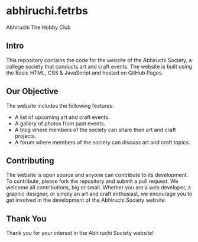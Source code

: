 # abhiruchi.fetrbs
Abhiruchi The Hobby Club
## Intro
This repository contains the code for the website of the Abhiruchi Society, a college society that conducts art and craft events.
The website is built using the Basic HTML, CSS & JavaScript and hosted on GitHub Pages.
## Our Objective
The website includes the following features:
- A list of upcoming art and craft events.
- A gallery of photos from past events.
- A blog where members of the society can share their art and craft projects.
- A forum where members of the society can discuss art and craft topics.
## Contributing
The website is open source and anyone can contribute to its development. To contribute, please fork the repository and submit a pull request. 
We welcome all contributions, big or small. Whether you are a web developer, a graphic designer, or simply an art and craft enthusiast, we encourage you to get involved in the development of the Abhiruchi Society website.
## Thank You
Thank you for your interest in the Abhiruchi Society website!
